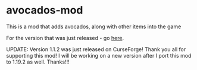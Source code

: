 # avocados-mod
This is a mod that adds avocados, along with other items into the game

For the version that was just released - go [here](https://www.curseforge.com/minecraft/mc-mods/the-avocados-mod).


UPDATE:
Version 1.1.2 was just released on CurseForge! Thank you all for supporting this mod! I will be working on a new version after I port this mod to 1.19.2 as well. Thanks!!!

